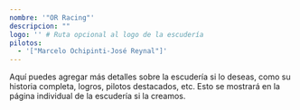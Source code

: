 ```yaml
---
nombre: '"OR Racing"'
descripcion: ""
logo: '' # Ruta opcional al logo de la escudería
pilotos:
  - '["Marcelo Ochipinti-José Reynal"]'
---
```


Aquí puedes agregar más detalles sobre la escudería si lo deseas, como su historia completa, logros, pilotos destacados, etc. Esto se mostrará en la página individual de la escudería si la creamos.
